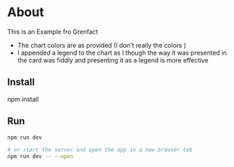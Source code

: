 # About
This is an Example fro Grenfact
* The chart colors are as provided (I don't really the colors )
* I appended a legend to the chart as I though the way it was presented in the card was fiddly and presenting it as a legend is more effective

## Install
npm install

## Run

```bash
npm run dev

# or start the server and open the app in a new browser tab
npm run dev -- --open
```
